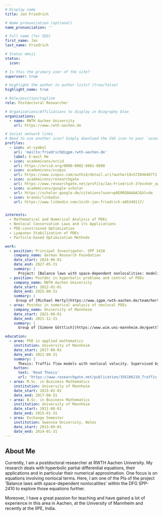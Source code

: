 ```yaml
---
# Display name
title: Jan Friedrich

# Name pronunciation (optional)
name_pronunciation: ''

# Full name (for SEO)
first_name: Jan
last_name: Friedrich

# Status emoji
status:
  icon: 

# Is this the primary user of the site?
superuser: true

# Highlight the author in author lists? (true/false)
highlight_name: true

# Role/position/tagline
role: Postdoctoral Researcher

# Organizations/Affiliations to display in Biography blox
organizations:
  - name: RWTH Aachen University
    url: https://www.rwth-aachen.de

# Social network links
# Need to use another icon? Simply download the SVG icon to your `assets/media/icons/` folder.
profiles:
  - icon: at-symbol
    url: 'mailto:friedrich@igpm.rwth-aachen.de'
    label: E-mail Me
  - icon: academicons/orcid
    url: https://orcid.org/0000-0002-6961-8998
  - icon: academicons/scopus
    url: https://www.scopus.com/authid/detail.uri?authorId=57204648771
  - icon: academicons/researchgate
    url: https://www.researchgate.net/profile/Jan-Friedrich-3?ev=hdr_xprf
  - icon: academicons/google-scholar
    url: https://scholar.google.de/citations?user=p0E0RQ0AAAAJ&hl=de
  - icon: brands/linkedin
    url: https://www.linkedin.com/in/dr-jan-friedrich-a8b349117/


interests:
  - Mathematical and Numerical Analysis of PDEs
  - Nonlocal Conservation Laws and its Applications
  - PDE-constrained Optimization
  - Lyapunov Stabilization of PDEs
  - Particle-based Optimization Methods

work:
  - position: Principal Investigator, SPP 2410
    company_name: German Research Foundation
    date_start: 2024-06-01
    date_end: 2027-05-31
    summary: |
      Project: [Balance laws with space-dependent nonlocalities: modeling, simulation and uncertainty quantification (NonLoc)](https://www.spp2410.uni-stuttgart.de/SPP-Projects/05_friedrich-goettlich/) 
  - position: Postdoc in hyperbolic problems and control of PDEs
    company_name: RWTH Aachen University
    date_start: 2022-01-01
    date_end: 2025-08-31
    summary: |
     Group of [Michael Herty](https://www.igpm.rwth-aachen.de/team/herty)
  - area: Postdoc in numerical analysis of nonlocal PDEs
    company_name: University of Mannheim
    date_start: 2021-09-01
    date_end: 2021-12-31
    summary: |
      Group of [Simone Göttlich](https://www.wim.uni-mannheim.de/goettlich/)

education:
  - area: PhD in applied mathematics
    institution: University of Mannheim
    date_start: 2017-09-01
    date_end: 2021-08-31
    summary: |
      Thesis: Traffic flow models with nonlocal velocity. Supervised by [Simone Göttlich](https://www.wim.uni-mannheim.de/goettlich/).
    button:
      text: 'Read Thesis'
      url: 'https://www.researchgate.net/publication/356106210_Traffic_flow_models_with_nonlocal_velocity'
  - area: M.Sc. in Business Mathematics
    institution: University of Mannheim
    date_start: 2015-02-01
    date_end: 2017-08-31
  - area: B.Sc. in Business Mathematics
    institution: University of Mannheim
    date_start: 2011-08-01
    date_end: 2015-01-31
  - area: Exchange Semester
    institution: Swansea University, Wales
    date_start: 2013-09-01
    date_end: 2014-01-31
---
```


## About Me

Currently, I am a postdoctoral researcher at RWTH Aachen University. My research deals with hyperbolic partial differential equations, their applications and in particular their numerical approximation. One focus is on equations involving nonlocal terms. Here, I am one of the PIs of the project 'Balance laws with space-dependent nonlocalities' within the DFG SPP-2410 to explore those equations further.

Moreover, I have a great passion for teaching and have gained a lot of experience in this area in Aachen, at the University of Mannheim and recently at the IIPE, India.